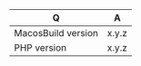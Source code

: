 | Q                 | A
| ------------------| ---------------
| MacosBuild version | x.y.z
| PHP version       | x.y.z


<!--
- Please fill in this template according to your issue.
- Please keep the table shown above at the top of your issue.
- Please post code as text (using proper markup). Do not post screenshots of code.
- Replace this comment by the description of your issue.
-->
